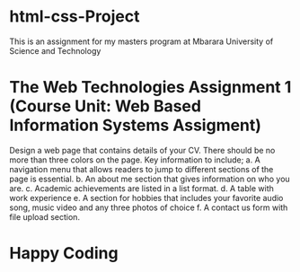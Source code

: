 # html-css-Project

This is an assignment for my masters program at Mbarara University of Science and Technology

# The Web Technologies Assignment 1   (Course Unit: Web Based Information Systems Assigment)

Design a web page that contains details of your CV. There should be no more than three colors on the page. Key information to include;
a.	A navigation menu that allows readers to jump to different sections of the page is essential.
b.	An about me section that gives information on who you are.
c.	Academic achievements are listed in a list format.
d.	A table with work experience
e.	A section for hobbies that includes your favorite audio song, music video and any three photos of choice
f.	A contact us form with file upload section.


# Happy Coding
